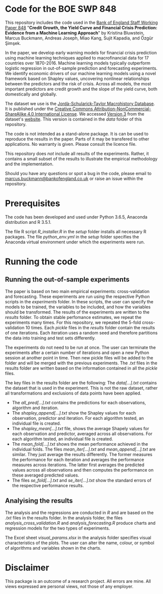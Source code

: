 # Code for the BOE SWP 848

This repository includes the code used in the [Bank of England Staff Working Paper 848](http::/) "__Credit Growth, the Yield Curve and Financial Crisis Prediction: Evidence from a Machine Learning Approach__" by Kristina Bluwstein, Marcus Buckmann, Andreas Joseph, Miao Kang, Sujit Kapadia, and Özgür Şimşek. 

In the paper, we develop early warning models for financial crisis prediction using machine learning techniques applied to macrofinancial data for 17 countries over 1870-2016. Machine learning models typically outperform logistic regression in out-of-sample prediction and forecasting experiments. We identify economic drivers of our machine learning models using a novel framework based on Shapley values, uncovering nonlinear relationships between the predictors and the risk of crisis.  Across all models, the most important predictors are credit growth and the slope of the yield curve, both domestically and globally. 


The dataset we use is the [Jordà-Schularick-Taylor Macrohistory Database](http://www.macrohistory.net/data/). It is published under the [Creative Commons Attribution-NonCommercial-ShareAlike 4.0 International License](http://www.macrohistory.net/data/licence-terms/). We accessed [Version 3](http://www.macrohistory.net/JST/JSTdatasetR3.xlsx) from the dataset's [website](http://www.macrohistory.net/data/). This version is contained in the _data_ folder of this repository.  


The code is not intended as a stand-alone package. It is can be used to reproduce the results in the paper. Parts of it may be transfered to other applications. No warranty is given. Please consult the licence file.

This repository does _not_ include all results of the experiments. Rather, it contains a small subset of the results to illustrate the empirical methodology and the implementation. 

Should you have any questions or spot a bug in the code, please email to marcus.buckmann@bankofengland.co.uk or raise an issue within the repository.


# Prerequisites 
The code has been developed and used under Python 3.6.5, Anaconda distribution and R 3.5.1. 

The file R script _R_installer.R_ in the _setup_ folder installs all necessary R packages.
The file _python_env.yml_ in the _setup_ folder specifies the Anaconda virtual environment under which the experiments were run.
 

# Running the code

## Running the out-of-sample experiments 

The paper is based on two main empirical experiments: cross-validation and forecasting. These experiments are run using the respective Python scripts in the _experiments_ folder.
In these scripts, the user can specify the models to be trained, the variables to be included, and how the variables should be transformed. The results of the experiments are written to the _results_ folder. To obtain stable perfomance estimates, we repeat the experiments many times. For this repository, we repeated the 5-fold cross-validation 10 times. Each _pickle_ files in the _results_ folder contain the results of one iterations. Each iteration uses a random seed and therefore partitions the data into training and test sets differently. 

The experiments do not need to be run at once. The user can terminate the experiments after a certain number of iterations and open a new Python session at another point in time. Then new pickle files will be added to the folder and will be merged with the previous experiments. 
The _.txt_ files in the results folder are written based on the information contained in all the _pickle_ files. 

The key files in the results folder are the following:
The _data[...].txt_ contains the dataset that is used in the experiment. This is not the raw dataset, rather all transformations and exclusions of data points have been applied.
- The _all_pred[...].txt_ contains the predictions for each observations, algorithm and iteration. 
- The _shapley_append[...].txt_ show the Shapley values for each observation, predictor and iteration. For each algorithm tested, an individual file is created.
- The _shapley_mean[...].txt_ file, shows the average Shapely values for each observation and predictor, averaged across all observations. For each algorithm tested, an individual file is created.
- The _mean_fold[...].txt_ shows the mean performance achieved in the individual folds. The files _mean_iter[...].txt_ and _mean_append[...].txt_ are similar. They just average the results differently. The former measures the performance for each iteration and averages the performance measures across iterations. The latter first averages the predicted values across all observations and then computes the performance on these averaged predicted values. 
- The files _se_fold[...].txt_ and _se_iter[...].txt_ show the standard errors of the respective performance results.


## Analyising the results 
The analysis and the regressions are conducted in _R_ and are based on the _.txt_ files in the results folder.
In the analysis folder, the files _analysis_cross_validation.R_ and _analysis_forecasting.R_ produce charts and regression models for the two types of experiments.

The Excel sheet _visual_params.xlsx_ in the analysis folder specifies visual characteristics of the plots. The user can alter the name, colour, or symbol of algorithms and variables shown in the charts.

# Disclaimer
This package is an outcome of a research project. All errors are mine. All views expressed are personal views, not those of any employer.

